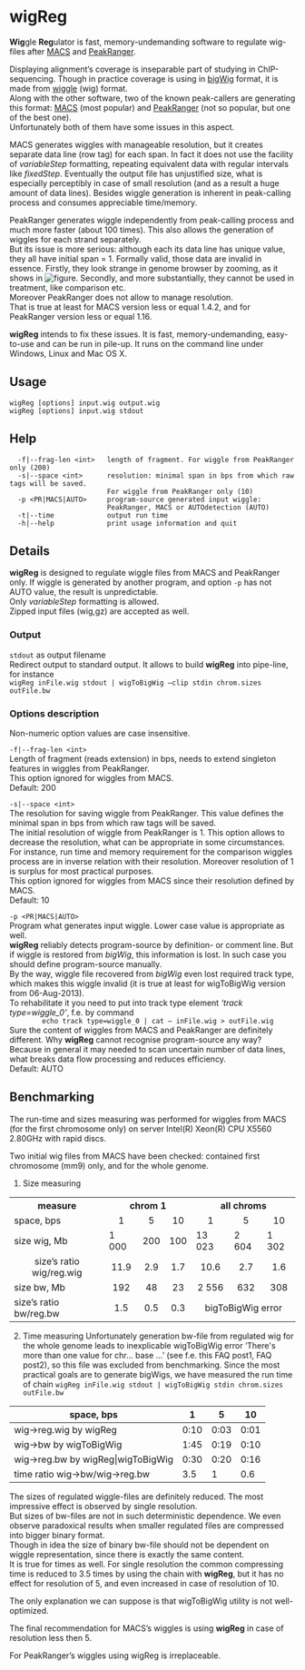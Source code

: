 # wigReg
**Wig**gle **Reg**ulator is fast, memory-undemanding software to regulate wig-files after [MACS](http://liulab.dfci.harvard.edu/MACS/00README.html) and [PeakRanger](http://ranger.sourceforge.net/manual1.18.html).

Displaying alignment’s coverage is inseparable part of studying in ChIP-sequencing. Though in practice coverage is using in [bigWig](https://genome.ucsc.edu/goldenpath/help/bigWig.html) format, it is made from  [wiggle](https://genome.ucsc.edu/goldenpath/help/wiggle.html) (wig) format.<br>
Along with the other software, two of the known peak-callers are generating this format: [MACS](http://liulab.dfci.harvard.edu/MACS/00README.html) (most popular) and [PeakRanger](http://ranger.sourceforge.net/manual1.18.html) (not so popular, but one of the best one).<br>
Unfortunately both of them have some issues in this aspect.

MACS generates wiggles with manageable resolution, but it creates separate data line (row tag) for each span. In fact it does not use the facility of *variableStep* formatting, repeating equivalent data with regular intervals like *fixedStep*. Eventually the output file has unjustified size, what is especially perceptibly in case of small resolution (and as a result a huge amount of data lines).
Besides wiggle generation is inherent in peak-calling process and consumes appreciable time/memory.

PeakRanger generates wiggle independently from peak-calling process and much more faster (about 100 times). This  also allows  the generation of wiggles for each strand separately.<br>
But its issue is more serious: although each its data line has unique value, they all have initial span = 1. Formally valid, those data are invalid in essence. Firstly, they look strange in genome browser by zooming, as it shows in ![figure](https://github.com/fnaumenko/wigReg/tree/master/pict/MACS-PeakRanger-comparison.png). Secondly, and more substantially, they cannot be used in treatment, like comparison etc.<br>
Moreover PeakRanger does not allow to manage resolution.<br>
That is true at least for MACS version less or equal 1.4.2, and for PeakRanger version less or equal 1.16.

**wigReg** intends to fix these issues.
It is fast, memory-undemanding, easy-to-use and can be run in pile-up.
It runs on the command line under Windows, Linux and Mac OS X.

## Usage
```
wigReg [options] input.wig output.wig
wigReg [options] input.wig stdout
```

## Help
```
  -f|--frag-len <int>   length of fragment. For wiggle from PeakRanger only (200)
  -s|--space <int>      resolution: minimal span in bps from which raw tags will be saved.
                        For wiggle from PeakRanger only (10)
  -p <PR|MACS|AUTO>     program-source generated input wiggle:
                        PeakRanger, MACS or AUTOdetection (AUTO)
  -t|--time             output run time
  -h|--help             print usage information and quit
```

## Details

**wigReg** is designed to regulate wiggle files from MACS and PeakRanger only. If wiggle is generated by another program, and option ```-p``` has not AUTO value, the result is unpredictable.<br>
Only *variableStep* formatting is allowed.<br>
Zipped input files (wig,gz) are accepted as well.


### Output
```stdout``` as output filename <br>
Redirect output to standard  output. It allows to build **wigReg** into pipe-line, for instance<br>
```wigReg inFile.wig stdout | wigToBigWig –clip stdin chrom.sizes outFile.bw```

### Options description
Non-numeric option values are case insensitive.

```-f|--frag-len <int> ```<br>
Length of fragment (reads extension) in bps, needs to extend singleton features in wiggles from PeakRanger.<br>
This option ignored for wiggles from MACS.<br>
Default: 200

```-s|--space <int>```<br>
The resolution for saving wiggle from PeakRanger.  This value defines the minimal span in bps from which raw tags will be saved.<br>
The initial resolution of wiggle from PeakRanger is 1. This option allows to decrease the resolution, what can be appropriate in some circumstances.  For instance, run time and memory requirement for the comparison wiggles process are in inverse relation with their resolution.
Moreover resolution of 1 is surplus for most practical purposes.<br>
This option ignored for wiggles from MACS since their resolution defined by MACS.<br>
Default: 10

```-p <PR|MACS|AUTO>```<br>
Program what generates input wiggle. Lower case value is appropriate as well.<br>
**wigReg** reliably detects program-source by definition- or comment line. But if wiggle is restored from *bigWig*, this information is lost. In such case you should define program-source manually.<br>
By the way, wiggle file recovered from *bigWig* even lost required track type, which makes this wiggle invalid (it is true at least for wigToBigWig version from 06-Aug-2013).<br>
To rehabilitate it you need to put into track type element *‘track type=wiggle_0’*, f.e. by command<br>
```        echo track type=wiggle_0 | cat – inFile.wig > outFile.wig```<br>
Sure the content of wiggles from MACS and PeakRanger are definitely different. Why **wigReg** cannot recognise program-source any way? Because in general it may needed to scan uncertain number of data lines, what breaks data flow processing and reduces efficiency.<br>
Default: AUTO

## Benchmarking
The run-time and sizes measuring was performed for wiggles from MACS (for the first chromosome only) on server Intel(R) Xeon(R) CPU X5560  2.80GHz with rapid discs.

Two initial wig files from MACS have been checked: contained first chromosome (mm9) only, and for the whole genome.

1.	Size measuring

<table>
  <tr>
	<th>measure</th><th colspan="3">chrom 1</th><th colspan="3">all chroms</th>
  </tr>
  <tr align="center">
	<td align="left">space, bps</td><td>1</td><td>5</td><td>10</td><td>1</td><td>5</td><td>10</td>
  </tr>
  <tr>
	<td>size wig, Mb</td><td>1 000</td><td>200</td><td>100</td><td>13 023</td><td>2 604</td><td>1 302</td>
  </tr>
  <tr align="center">
	<td>size’s ratio wig/reg.wig</td><td>11.9</td><td>2.9</td><td>1.7</td><td>10.6</td><td>2.7</td><td>1.6</td>
  </tr>
  <tr align="center">
	<td align="left">size bw, Mb</td><td>192</td><td>48</td><td>23</td><td>2 556</td><td>632</td><td>308</td>
  </tr>
  <tr align="center">
	<td align="left">size’s ratio bw/reg.bw</td><td>1.5</td><td>0.5</td><td>0.3</td><td colspan="3">bigToBigWig error</td>
  </tr>
</table>

2.	Time measuring
Unfortunately generation bw-file from regulated wig for the whole genome leads to inexplicable wigToBigWig  error ‘There's more than one value for chr… base …’ (see f.e. this FAQ post1, FAQ post2), so this file was excluded from benchmarking.
Since the most practical goals are to generate bigWigs,  we have measured the run time of chain 
```wigReg inFile.wig stdout | wigToBigWig stdin chrom.sizes outFile.bw```

   space, bps|1|5|10
----------------------------------|-------|-------|-------
wig->reg.wig by wigReg|0:10|0:03|0:01
wig->bw      by wigToBigWig|1:45|0:19|0:10
wig->reg.bw  by wigReg\|wigToBigWig|0:30|0:20|0:16
time ratio wig->bw/wig->reg.bw|3.5|1|0.6

The sizes of regulated wiggle-files are definitely reduced. The most impressive effect is observed by single resolution.<br>
But sizes of bw-files are not in such deterministic dependence. We even observe paradoxical results when smaller regulated files are compressed into bigger binary format.<br>
Though in idea the size of binary bw-file should not be dependent on wiggle representation, since there is exactly the same content.<br>
It is true for times as well. For single resolution the common compressing time is reduced to 3.5 times by using the chain with **wigReg**, but it has no effect for resolution of 5, and even increased in case of resolution of 10.

The only explanation we can suppose is that wigToBigWig utility is not well-optimized.

The final recommendation for MACS’s wiggles is using **wigReg** in case of resolution less then 5.

For PeakRanger’s wiggles using wigReg is irreplaceable.

